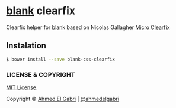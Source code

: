# [blank](https://github.com/ahmedelgabri/blank) clearfix

Clearfix helper for [blank](https://github.com/ahmedelgabri/blank) based on Nicolas Gallagher [Micro Clearfix](http://nicolasgallagher.com/micro-clearfix-hack/)

## Instalation

```sh
$ bower install --save blank-css-clearfix
```


### LICENSE & COPYRIGHT
[MIT License](http://opensource.org/licenses/MIT).

Copyright © [Ahmed El Gabri](http://gabri.me) | [@ahmedelgabri](http://twitter.comahmedelgabri)
